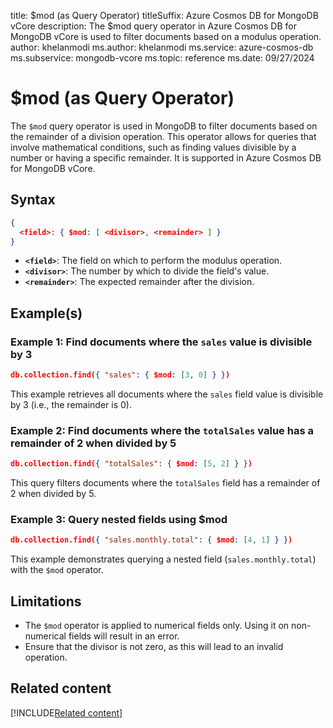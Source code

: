 title: $mod (as Query Operator)
titleSuffix: Azure Cosmos DB for MongoDB vCore
description: The $mod query operator in Azure Cosmos DB for MongoDB vCore is used to filter documents based on a modulus operation.
author: khelanmodi
ms.author: khelanmodi
ms.service: azure-cosmos-db
ms.subservice: mongodb-vcore
ms.topic: reference
ms.date: 09/27/2024

# $mod (as Query Operator)

The `$mod` query operator is used in MongoDB to filter documents based on the remainder of a division operation. This operator allows for queries that involve mathematical conditions, such as finding values divisible by a number or having a specific remainder. It is supported in Azure Cosmos DB for MongoDB vCore.

## Syntax

```json
{ 
  <field>: { $mod: [ <divisor>, <remainder> ] } 
}
```

- **`<field>`**: The field on which to perform the modulus operation.
- **`<divisor>`**: The number by which to divide the field's value.
- **`<remainder>`**: The expected remainder after the division.

## Example(s)

### Example 1: Find documents where the `sales` value is divisible by 3

```json
db.collection.find({ "sales": { $mod: [3, 0] } })
```

This example retrieves all documents where the `sales` field value is divisible by 3 (i.e., the remainder is 0).

### Example 2: Find documents where the `totalSales` value has a remainder of 2 when divided by 5

```json
db.collection.find({ "totalSales": { $mod: [5, 2] } })
```

This query filters documents where the `totalSales` field has a remainder of 2 when divided by 5.

### Example 3: Query nested fields using $mod

```json
db.collection.find({ "sales.monthly.total": { $mod: [4, 1] } })
```

This example demonstrates querying a nested field (`sales.monthly.total`) with the `$mod` operator.

## Limitations

- The `$mod` operator is applied to numerical fields only. Using it on non-numerical fields will result in an error.
- Ensure that the divisor is not zero, as this will lead to an invalid operation.

## Related content
[!INCLUDE[Related content](../includes/related-content.md)]